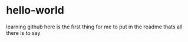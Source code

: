 # hello-world
learning github
here is the first thing for me to put in the readme
thats all there is to say
